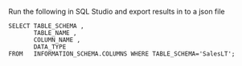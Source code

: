 Run the following in SQL Studio and export results in to a json file

```
SELECT TABLE_SCHEMA ,
       TABLE_NAME ,
       COLUMN_NAME ,
       DATA_TYPE 
FROM   INFORMATION_SCHEMA.COLUMNS WHERE TABLE_SCHEMA='SalesLT';
```

